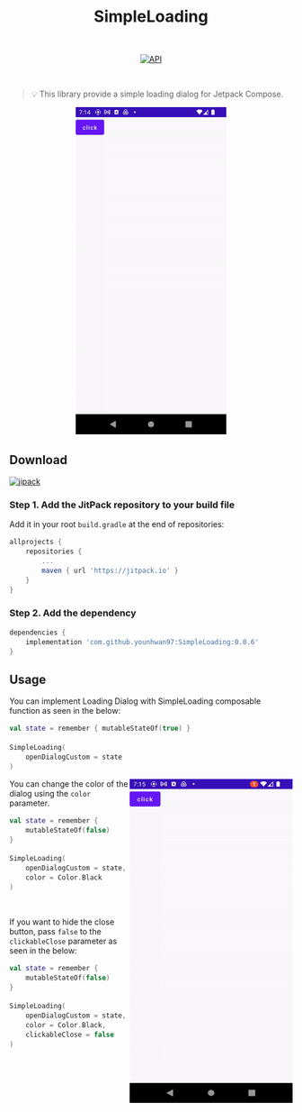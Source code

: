 <h1 align="center">SimpleLoading</h1></br>

<p align="center">
  <a href="https://android-arsenal.com/api?level=21"><img alt="API" src="https://img.shields.io/badge/API-21%2B-brightgreen.svg?style=flat"/></a>
</p><br>

> 💡 This library provide a simple loading dialog for Jetpack Compose.</p>
<p align="center">
<img src="preview/preview1.gif" width="268"/>
</p>

## Download
[![jipack](https://jitpack.io/v/younhwan97/SimpleLoading.svg)](https://jitpack.io/#younhwan97/SimpleLoading)

### **Step 1.** Add the JitPack repository to your build file

Add it in your root `build.gradle` at the end of repositories:

```gradle
allprojects {
    repositories {
        ...
        maven { url 'https://jitpack.io' }
    }
}
```

### **Step 2.** Add the dependency

```gradle
dependencies {
    implementation 'com.github.younhwan97:SimpleLoading:0.0.6'
}
```

## Usage

You can implement Loading Dialog with SimpleLoading composable function as seen in the below:

```Kotlin
val state = remember { mutableStateOf(true) }

SimpleLoading(
    openDialogCustom = state
)
```

<img align="right" src="preview/preview2.gif" width="290" height="575"/>

You can change the color of the dialog using the `color` parameter. 

```kotlin
val state = remember {
    mutableStateOf(false)
}

SimpleLoading(
    openDialogCustom = state,
    color = Color.Black
)

```

<br>

If you want to hide the close button, pass `false` to the `clickableClose` parameter as seen in the below:

```kotlin
val state = remember {
    mutableStateOf(false)
}

SimpleLoading(
    openDialogCustom = state,
    color = Color.Black,
    clickableClose = false
)
```